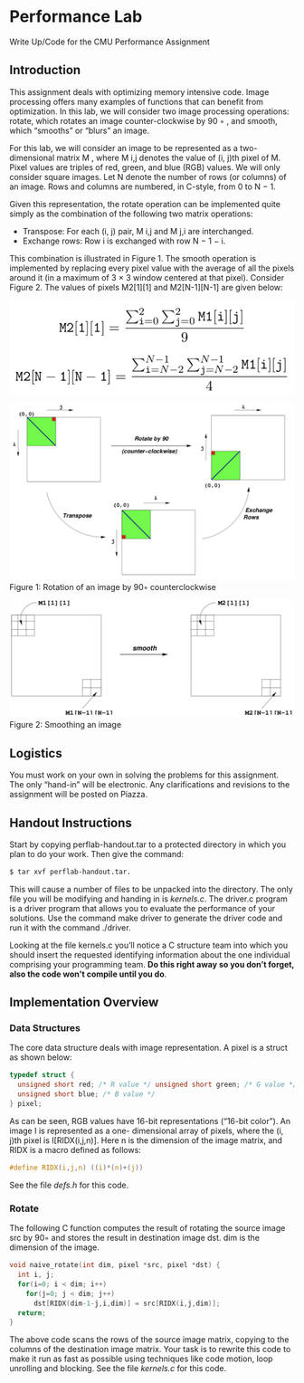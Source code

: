 # Performance Lab
Write Up/Code for the CMU Performance Assignment

## Introduction
This assignment deals with optimizing memory intensive code. Image processing offers many examples of functions that can benefit from optimization. In this lab, we will consider two image processing operations: rotate, which rotates an image counter-clockwise by 90 ◦ , and smooth, which “smooths” or “blurs” an image.

For this lab, we will consider an image to be represented as a two-dimensional matrix M , where M i,j denotes the value of (i, j)th pixel of M. Pixel values are triples of red, green, and blue (RGB) values. We will only consider square images. Let N denote the number of rows (or columns) of an image. Rows and columns are numbered, in C-style, from 0 to N − 1.

Given this representation, the rotate operation can be implemented quite simply as the combination of the following two matrix operations:

* Transpose: For each (i, j) pair, M i,j and M j,i are interchanged.
* Exchange rows: Row i is exchanged with row N − 1 − i.

This combination is illustrated in Figure 1. The smooth operation is implemented by replacing every pixel value with the average of all the pixels around it (in a maximum of 3 × 3 window centered at that pixel). Consider Figure 2. The values of pixels M2[1][1] and M2[N-1][N-1] are given below:

![Formula for Smoothing](https://github.com/csuchico-csci551/Performance-Lab/raw/master/images/formula1.png "Formula for Smoothing")

![Figure 1](https://github.com/csuchico-csci551/Performance-Lab/raw/master/images/figure1.png "Figure 1")
Figure 1: Rotation of an image by 90◦ counterclockwise

![Figure 2](https://github.com/csuchico-csci551/Performance-Lab/raw/master/images/figure2.png "Figure 2")
Figure 2: Smoothing an image

## Logistics

You must work on your own in solving the problems for this assignment. The only “hand-in” will be electronic. Any clarifications and revisions to the assignment will be posted on Piazza.

## Handout Instructions

Start by copying perflab-handout.tar to a protected directory in which you plan to do your work. Then give the command:
```bash
$ tar xvf perflab-handout.tar.
```

This will cause a number of files to be unpacked into the directory. The only file you will be modifying and handing in is *kernels.c*. The driver.c program is a driver program that allows you to evaluate the performance of your solutions. Use the command make driver to generate the driver code and run it with the command ./driver.

Looking at the file kernels.c you’ll notice a C structure team into which you should insert the requested identifying information about the one individual comprising your programming team. **Do this right away so you don’t forget, also the code won't compile until you do**.

## Implementation Overview

### Data Structures

The core data structure deals with image representation. A pixel is a struct as shown below:

```C
typedef struct {
  unsigned short red; /* R value */ unsigned short green; /* G value */
  unsigned short blue; /* B value */
} pixel;
```
As can be seen, RGB values have 16-bit representations (“16-bit color”). An image I is represented as a one- dimensional array of pixels, where the (i, j)th pixel is I[RIDX(i,j,n)]. Here n is the dimension of the image matrix, and RIDX is a macro defined as follows:

```C
#define RIDX(i,j,n) ((i)*(n)+(j))
```

See the file *defs.h* for this code.

### Rotate

The following C function computes the result of rotating the source image src by 90◦ and stores the result in destination image dst. dim is the dimension of the image.

```C
void naive_rotate(int dim, pixel *src, pixel *dst) {
  int i, j;
  for(i=0; i < dim; i++)
    for(j=0; j < dim; j++)
      dst[RIDX(dim-1-j,i,dim)] = src[RIDX(i,j,dim)];
  return;
}
```

The above code scans the rows of the source image matrix, copying to the columns of the destination image matrix. Your task is to rewrite this code to make it run as fast as possible using techniques like code motion, loop unrolling and blocking.
See the file *kernels.c* for this code.
